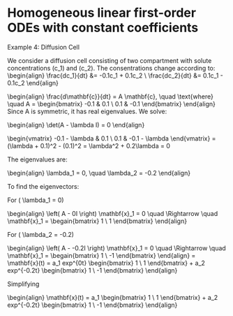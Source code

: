 # Homogeneous linear first-order ODEs with constant coefficients

Example 4: Diffusion Cell

We consider a diffusion cell consisting of two compartment with solute concentrations (c_1) and (c_2).
The consentrations change according to:
\begin{align}
\frac{dc_1}{dt} &= -0.1c_1 + 0.1c_2 \\
\frac{dc_2}{dt} &= 0.1c_1 - 0.1c_2
\end{align}



\begin{align}
\frac{d\mathbf{c}}{dt} = A \mathbf{c}, \quad \text{where} \quad A = \begin{bmatrix} -0.1 & 0.1 \\ 0.1 & -0.1 \end{bmatrix}
\end{align}
Since A is symmetric, it has real eigenvalues. We solve:

\begin{align}
\det(A - \lambda I) = 0
\end{align}

\begin{vmatrix} -0.1 - \lambda & 0.1 \\ 0.1 & -0.1 - \lambda \end{vmatrix} = (\lambda + 0.1)^2 - (0.1)^2 = \lambda^2 + 0.2\lambda = 0

The eigenvalues are:

\begin{align}
\lambda_1 = 0, \quad \lambda_2 = -0.2
\end{align}

To find the eigenvectors: 

For ( \lambda_1 = 0)

\begin{align}
\left( A - 0I \right)  \mathbf{x}_1 = 0 \quad \Rightarrow \quad \mathbf{x}_1 = \begain{bmatrix} 1 \\ 1 \end{bmatrix} \end{align}

For ( \lambda_2 = -0.2)

\begin{align}
\left( A - -0.2I \right)  \mathbf{x}_1 = 0 \quad \Rightarrow \quad \mathbf{x}_1 = \begain{bmatrix} 1 \\ -1 \end{bmatrix} \end{align} = \mathbf{x}(t) = a_1 exp^{0t} \begin{bmatrix} 1 \\ 1 \end{bmatrix} + a_2 exp^{-0.2t} \begin{bmatrix} 1 \\ -1 \end{bmatrix}
 \end{align}

Simplifying 

\begin{align}
\mathbf{x}(t) = a_1 \begin{bmatrix} 1 \\ 1 \end{bmatrix} + a_2 exp^{-0.2t} \begin{bmatrix} 1 \\ -1 \end{bmatrix} \end{align}